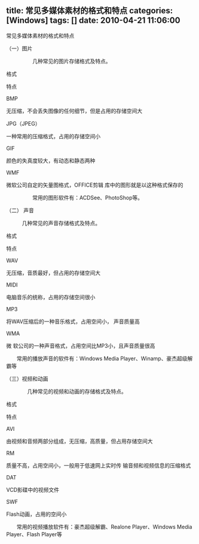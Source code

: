 title: 常见多媒体素材的格式和特点
categories: [Windows]
tags: []
date: 2010-04-21 11:06:00
---
<p>常见多媒体素材的格式和特点</p><p>（一）图片</p><p>　　　　　几种常见的图片存储格式及特点。</p><p> </p> <p>格式</p> <p>特点</p> <p>BMP</p> <p>无压缩，不会丢失图像的任何细节，但是占用的存储空间大</p> <p>JPG（JPEG）</p> <p>一种常用的压缩格式，占用的存储空间小</p> <p>GIF</p> <p>颜色的失真度较大，有动态和静态两种</p> <p>WMF</p> <p>微软公司自定的矢量图格式，OFFICE剪辑 库中的图形就是以这种格式保存的</p> <p>　　　　　常用的图形软件有：ACDSee、PhotoShop等。</p><p>（二） 声音</p><p>　　　几种常见的声音存储格式及特点。</p><p> </p> <p>格式</p> <p>特点</p> <p>WAV</p> <p>无压缩，音质最好，但占用的存储空间大</p> <p>MIDI</p> <p>电脑音乐的统称，占用的存储空间很小</p> <p>MP3</p> <p>将WAV压缩后的一种音乐格式，占用空间小， 声音质量高</p> <p>WMA</p> <p>微 软公司的一种声音格式，占用空间比MP3小，且声音质量很高</p> <p>　　常用的播放声音的软件有：Windows Media  Player、Winamp、豪杰超级解霸等</p><p>（三）视频和动画</p><p>　　　　几种常见的视频和动画的存储格式及特点。</p><p> </p> <p>格式</p> <p>特点</p> <p>AVI</p> <p>由视频和音频两部分组成，无压缩，高质量，但占用存储空间大</p> <p>RM</p> <p>质量不高，占用空间小，一般用于低速网上实时传 输音频和视频信息的压缩格式</p> <p>DAT</p> <p>VCD影碟中的视频文件</p> <p>SWF</p> <p>Flash动画，占用的空间小</p> <p>　　常用的视频播放软件有：豪杰超级解霸、Realone Player、Windows  Media Player、Flash Player等</p>